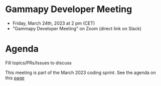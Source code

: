 
# Gammapy Developer Meeting

* Friday, March 24th, 2023 at 2 pm (CET)
* "Gammapy Developer Meeting" on Zoom (direct link on Slack)
# Agenda

Fill topics/PRs/Issues to discuss

This meeting is part of the March 2023 coding sprint. See the agenda on this [page](https://github.com/gammapy/gammapy-meetings/tree/master/coding-sprints/2023-03-Madrid#friday)
